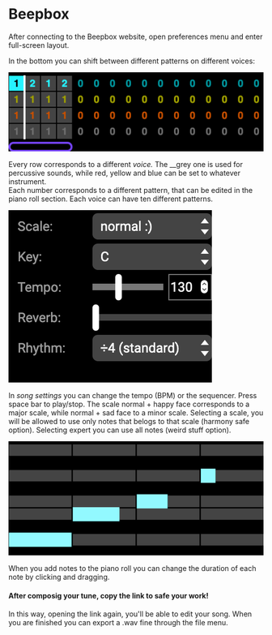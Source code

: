 # Beepbox

After connecting to the Beepbox website, open preferences menu and enter full-screen layout.

In the bottom you can shift between different patterns on different voices:

![](../../../.gitbook/assets/immagine%20%284%29.png)

Every row corresponds to a different _voice._ The __grey one is used for percussive sounds, while red, yellow and blue can be set to whatever instrument.    
Each number corresponds to a different pattern, that can be edited in the piano roll section. Each voice can have ten different patterns.

![](../../../.gitbook/assets/immagine%20%2811%29.png)

In _song settings_ you can change the tempo \(BPM\) or the sequencer. Press space bar to play/stop. The scale normal + happy face corresponds to a major scale, while normal + sad face to a minor scale. Selecting a scale, you will be allowed to use only notes that belogs to that scale \(harmony safe option\). Selecting expert you can use all notes \(weird stuff option\).

![](../../../.gitbook/assets/immagine%20%287%29.png)

When you add notes to the piano roll you can change the duration of each note by clicking and dragging.

#### After composig your tune, copy the link to safe your work! 

In this way, opening the link again, you'll be able to edit your song. When you are finished you can export a .wav fine through the file menu.

